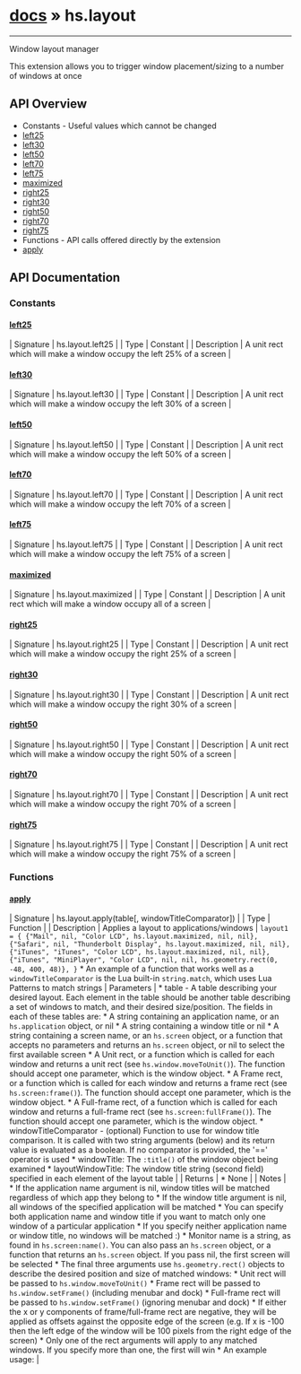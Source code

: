 # [docs](index.md) » hs.layout
---

Window layout manager

This extension allows you to trigger window placement/sizing to a number of windows at once

## API Overview
* Constants - Useful values which cannot be changed
* [left25](#left25)
* [left30](#left30)
* [left50](#left50)
* [left70](#left70)
* [left75](#left75)
* [maximized](#maximized)
* [right25](#right25)
* [right30](#right30)
* [right50](#right50)
* [right70](#right70)
* [right75](#right75)
* Functions - API calls offered directly by the extension
* [apply](#apply)

## API Documentation

### Constants

#### [left25](#left25)
| Signature   | hs.layout.left25  |
| Type        | Constant |
| Description | A unit rect which will make a window occupy the left 25% of a screen |

#### [left30](#left30)
| Signature   | hs.layout.left30  |
| Type        | Constant |
| Description | A unit rect which will make a window occupy the left 30% of a screen |

#### [left50](#left50)
| Signature   | hs.layout.left50  |
| Type        | Constant |
| Description | A unit rect which will make a window occupy the left 50% of a screen |

#### [left70](#left70)
| Signature   | hs.layout.left70  |
| Type        | Constant |
| Description | A unit rect which will make a window occupy the left 70% of a screen |

#### [left75](#left75)
| Signature   | hs.layout.left75  |
| Type        | Constant |
| Description | A unit rect which will make a window occupy the left 75% of a screen |

#### [maximized](#maximized)
| Signature   | hs.layout.maximized  |
| Type        | Constant |
| Description | A unit rect which will make a window occupy all of a screen |

#### [right25](#right25)
| Signature   | hs.layout.right25  |
| Type        | Constant |
| Description | A unit rect which will make a window occupy the right 25% of a screen |

#### [right30](#right30)
| Signature   | hs.layout.right30  |
| Type        | Constant |
| Description | A unit rect which will make a window occupy the right 30% of a screen |

#### [right50](#right50)
| Signature   | hs.layout.right50  |
| Type        | Constant |
| Description | A unit rect which will make a window occupy the right 50% of a screen |

#### [right70](#right70)
| Signature   | hs.layout.right70  |
| Type        | Constant |
| Description | A unit rect which will make a window occupy the right 70% of a screen |

#### [right75](#right75)
| Signature   | hs.layout.right75  |
| Type        | Constant |
| Description | A unit rect which will make a window occupy the right 75% of a screen |

### Functions

#### [apply](#apply)
| Signature   | hs.layout.apply(table[, windowTitleComparator])  |
| Type        | Function |
| Description | Applies a layout to applications/windows |
      ```layout1 = {
            {"Mail", nil, "Color LCD", hs.layout.maximized, nil, nil},
            {"Safari", nil, "Thunderbolt Display", hs.layout.maximized, nil, nil},
            {"iTunes", "iTunes", "Color LCD", hs.layout.maximized, nil, nil},
            {"iTunes", "MiniPlayer", "Color LCD", nil, nil, hs.geometry.rect(0, -48, 400, 48)},
          }```
     * An example of a function that works well as a `windowTitleComparator` is the Lua built-in `string.match`, which uses Lua Patterns to match strings
| Parameters |  * table - A table describing your desired layout. Each element in the table should be another table describing a set of windows to match, and their desired size/position. The fields in each of these tables are:  * A string containing an application name, or an `hs.application` object, or nil  * A string containing a window title or nil  * A string containing a screen name, or an `hs.screen` object, or a function that accepts no parameters and returns an `hs.screen` object, or nil to select the first available screen  * A Unit rect, or a function which is called for each window and returns a unit rect (see `hs.window.moveToUnit()`). The function should accept one parameter, which is the window object.  * A Frame rect, or a function which is called for each window and returns a frame rect (see `hs.screen:frame()`). The function should accept one parameter, which is the window object.  * A Full-frame rect, of a function which is called for each window and returns a full-frame rect (see `hs.screen:fullFrame()`). The function should accept one parameter, which is the window object. * windowTitleComparator - (optional) Function to use for window title comparison. It is called with two string arguments (below) and its return value is evaluated as a boolean. If no comparator is provided, the '==' operator is used  * windowTitle: The `:title()` of the window object being examined  * layoutWindowTitle: The window title string (second field) specified in each element of the layout table | | Returns |  * None | | Notes |  * If the application name argument is nil, window titles will be matched regardless of which app they belong to * If the window title argument is nil, all windows of the specified application will be matched * You can specify both application name and window title if you want to match only one window of a particular application * If you specify neither application name or window title, no windows will be matched :) * Monitor name is a string, as found in `hs.screen:name()`. You can also pass an `hs.screen` object, or a function that returns an `hs.screen` object. If you pass nil, the first screen will be selected * The final three arguments use `hs.geometry.rect()` objects to describe the desired position and size of matched windows:   * Unit rect will be passed to `hs.window.moveToUnit()`   * Frame rect will be passed to `hs.window.setFrame()` (including menubar and dock)   * Full-frame rect will be passed to `hs.window.setFrame()` (ignoring menubar and dock) * If either the x or y components of frame/full-frame rect are negative, they will be applied as offsets against the opposite edge of the screen (e.g. If x is -100 then the left edge of the window will be 100 pixels from the right edge of the screen) * Only one of the rect arguments will apply to any matched windows. If you specify more than one, the first will win * An example usage: | 